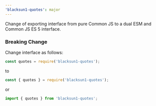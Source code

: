 ```yaml
---
'blacksun1-quotes': major
---
```


Change of exporting interface from pure Common JS to a dual ESM and Common JS ES 5 interface.

### Breaking Change

Change interface as follows:

```js
const quotes = require('blacksun1-quotes');
```

to

```js
const { quotes } = require('blacksun1-quotes');
```

or

```typescript
import { quotes } from 'blacksun1-quotes';
```

